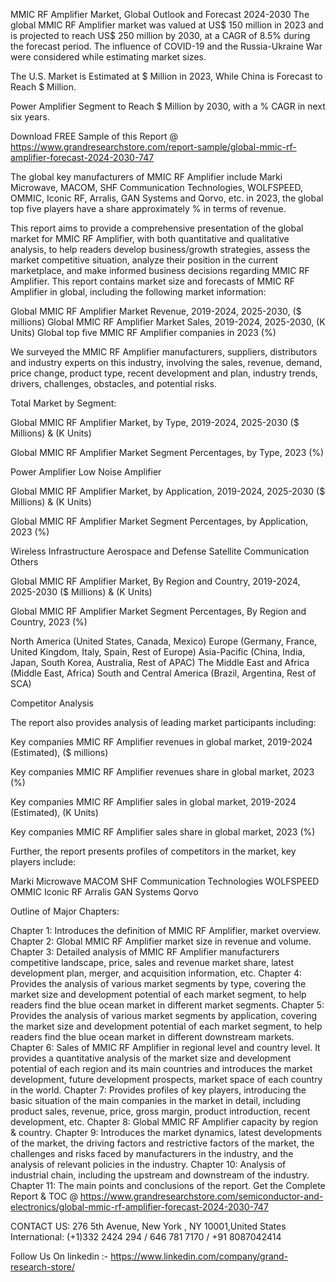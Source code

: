 MMIC RF Amplifier Market, Global Outlook and Forecast 2024-2030
The global MMIC RF Amplifier market was valued at US$ 150 million in 2023 and is projected to reach US$ 250 million by 2030, at a CAGR of 8.5% during the forecast period. The influence of COVID-19 and the Russia-Ukraine War were considered while estimating market sizes.

The U.S. Market is Estimated at $ Million in 2023, While China is Forecast to Reach $ Million.

Power Amplifier Segment to Reach $ Million by 2030, with a % CAGR in next six years.

Download FREE Sample of this Report @ https://www.grandresearchstore.com/report-sample/global-mmic-rf-amplifier-forecast-2024-2030-747

The global key manufacturers of MMIC RF Amplifier include Marki Microwave, MACOM, SHF Communication Technologies, WOLFSPEED, OMMIC, Iconic RF, Arralis, GAN Systems and Qorvo, etc. in 2023, the global top five players have a share approximately % in terms of revenue.

This report aims to provide a comprehensive presentation of the global market for MMIC RF Amplifier, with both quantitative and qualitative analysis, to help readers develop business/growth strategies, assess the market competitive situation, analyze their position in the current marketplace, and make informed business decisions regarding MMIC RF Amplifier. This report contains market size and forecasts of MMIC RF Amplifier in global, including the following market information:

Global MMIC RF Amplifier Market Revenue, 2019-2024, 2025-2030, ($ millions)
Global MMIC RF Amplifier Market Sales, 2019-2024, 2025-2030, (K Units)
Global top five MMIC RF Amplifier companies in 2023 (%)

We surveyed the MMIC RF Amplifier manufacturers, suppliers, distributors and industry experts on this industry, involving the sales, revenue, demand, price change, product type, recent development and plan, industry trends, drivers, challenges, obstacles, and potential risks.

Total Market by Segment:

Global MMIC RF Amplifier Market, by Type, 2019-2024, 2025-2030 ($ Millions) & (K Units)

Global MMIC RF Amplifier Market Segment Percentages, by Type, 2023 (%)

Power Amplifier
Low Noise Amplifier

Global MMIC RF Amplifier Market, by Application, 2019-2024, 2025-2030 ($ Millions) & (K Units)

Global MMIC RF Amplifier Market Segment Percentages, by Application, 2023 (%)

Wireless Infrastructure
Aerospace and Defense
Satellite Communication
Others

Global MMIC RF Amplifier Market, By Region and Country, 2019-2024, 2025-2030 ($ Millions) & (K Units)

Global MMIC RF Amplifier Market Segment Percentages, By Region and Country, 2023 (%)

North America (United States, Canada, Mexico)
Europe (Germany, France, United Kingdom, Italy, Spain, Rest of Europe)
Asia-Pacific (China, India, Japan, South Korea, Australia, Rest of APAC)
The Middle East and Africa (Middle East, Africa)
South and Central America (Brazil, Argentina, Rest of SCA)

Competitor Analysis

The report also provides analysis of leading market participants including:

Key companies MMIC RF Amplifier revenues in global market, 2019-2024 (Estimated), ($ millions)

Key companies MMIC RF Amplifier revenues share in global market, 2023 (%)

Key companies MMIC RF Amplifier sales in global market, 2019-2024 (Estimated), (K Units)

Key companies MMIC RF Amplifier sales share in global market, 2023 (%)

Further, the report presents profiles of competitors in the market, key players include:

Marki Microwave
MACOM
SHF Communication Technologies
WOLFSPEED
OMMIC
Iconic RF
Arralis
GAN Systems
Qorvo

Outline of Major Chapters:

Chapter 1: Introduces the definition of MMIC RF Amplifier, market overview.
Chapter 2: Global MMIC RF Amplifier market size in revenue and volume.
Chapter 3: Detailed analysis of MMIC RF Amplifier manufacturers competitive landscape, price, sales and revenue market share, latest development plan, merger, and acquisition information, etc.
Chapter 4: Provides the analysis of various market segments by type, covering the market size and development potential of each market segment, to help readers find the blue ocean market in different market segments.
Chapter 5: Provides the analysis of various market segments by application, covering the market size and development potential of each market segment, to help readers find the blue ocean market in different downstream markets.
Chapter 6: Sales of MMIC RF Amplifier in regional level and country level. It provides a quantitative analysis of the market size and development potential of each region and its main countries and introduces the market development, future development prospects, market space of each country in the world.
Chapter 7: Provides profiles of key players, introducing the basic situation of the main companies in the market in detail, including product sales, revenue, price, gross margin, product introduction, recent development, etc.
Chapter 8: Global MMIC RF Amplifier capacity by region & country.
Chapter 9: Introduces the market dynamics, latest developments of the market, the driving factors and restrictive factors of the market, the challenges and risks faced by manufacturers in the industry, and the analysis of relevant policies in the industry.
Chapter 10: Analysis of industrial chain, including the upstream and downstream of the industry.
Chapter 11: The main points and conclusions of the report.
Get the Complete Report & TOC @ https://www.grandresearchstore.com/semiconductor-and-electronics/global-mmic-rf-amplifier-forecast-2024-2030-747

CONTACT US:
276 5th Avenue, New York , NY 10001,United States
International: (+1)332 2424 294 / 646 781 7170 / +91 8087042414

Follow Us On linkedin :- https://www.linkedin.com/company/grand-research-store/
